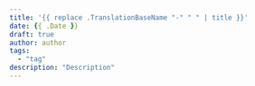 ```yaml
---
title: '{{ replace .TranslationBaseName "-" " " | title }}'
date: {{ .Date }}
draft: true
author: author
tags:
  - "tag"
description: "Description"
---
```

